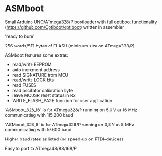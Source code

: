 # ASMboot

Small Arduino UNO/ATmega328/P bootloader with full optiboot functionality (https://github.com/Optiboot/optiboot) written in assembler

'ready to burn'

256 words/512 bytes of FLASH (minimum size on ATmega328/P) 

ASMboot features some extras:

- read/write EEPROM
- auto increment address
- read SIGNATURE from MCU
- read/write LOCK bits
- read FUSES
- read oscillator calibration byte
- leave MCUSR reset status in R2
- WRITE_FLASH_PAGE function for user application

'ASMboot_328_16' is for ATmega328/P running on 5,0 V at 16 MHz communicating with 115.200 baud

'ASMboot_328_8' is for ATmega328/P running on 3,3 V at 8 MHz communicating with 57.600 baud

Higher baud rates as listed (no speed-up on FTDI-devices)

Easy to port to ATmega48/88/168/P
